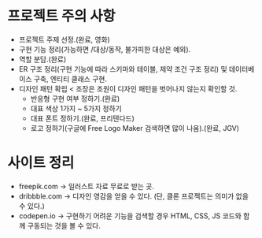# 프로젝트 주의 사항
- 프로젝트 주제 선정.(완료, 영화)
- 구현 기능 정리(가능하면 /대상/동작, 불가피한 대상은 예외).
- 역할 분담.(완료)
- ER 구조 정리(구현 기능에 따라 스키마와 테이블, 제약 조건 구조 정리) 및 데이터베이스 구축, 엔티티 클래스 구현.
- 디자인 패턴 확립 < 조장은 조원이 디자인 패턴을 벗어나지 않는지 확인할 것.
    - 반응형 구현 여부 정하기.(완료)
    - 대표 색상 1가지 ~ 5가지 정하기
    - 대표 폰트 정하기.(완료, 프리텐다드)
    - 로고 정하기(구글에 Free Logo Maker 검색하면 많이 나옴).(완료, JGV)

# 사이트 정리
- freepik.com -> 일러스트 자료 무료로 받는 곳.
- dribbble.com -> 디자인 영감을 얻을 수 있다. (단, 클론 프로젝트는 의미가 없을 수 있다.) 
- codepen.io -> 구현하기 어려운 기능을 검색할 경우 HTML, CSS, JS 코드와 함께 구동되는 것을 볼 수 있다.
